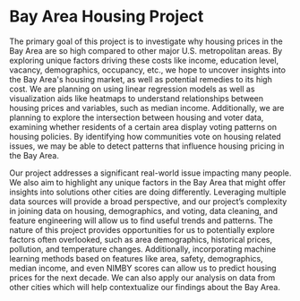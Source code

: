 # Bay Area Housing Project

The primary goal of this project is to investigate why housing prices in the Bay Area are so high compared to other major U.S. metropolitan areas. By exploring unique factors driving these costs like income, education level, vacancy, demographics, occupancy, etc., we hope to uncover insights into the Bay Area's housing market, as well as potential remedies to its high cost. We are planning on using linear regression models as well as visualization aids like heatmaps to understand relationships between housing prices and variables, such as median income. Additionally, we are planning to explore the intersection between housing and voter data, examining whether residents of a certain area display voting patterns on housing policies. By identifying how communities vote on housing related issues, we may be able to detect patterns that influence housing pricing in the Bay Area. 

Our project addresses a significant real-world issue impacting many people. We also aim to highlight any unique factors in the Bay Area that might offer insights into solutions other cities are doing differently. Leveraging multiple data sources will provide a broad perspective, and our project’s complexity in joining data on housing, demographics, and voting, data cleaning, and feature engineering will allow us to find useful trends and patterns. The nature of this project provides opportunities for us to potentially explore factors often overlooked, such as area demographics, historical prices, pollution, and temperature changes. Additionally, incorporating machine learning methods based on features like area, safety, demographics, median income, and even NIMBY scores can allow us to predict housing prices for the next decade. We can also apply our analysis on data from other cities which will help contextualize our findings about the Bay Area.
